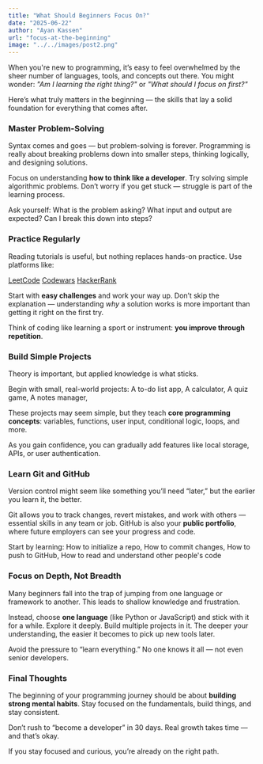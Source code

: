 ```yaml
---
title: "What Should Beginners Focus On?"
date: "2025-06-22"
author: "Ayan Kassen"
url: "focus-at-the-beginning"
image: "../../images/post2.png"
---
```


When you're new to programming, it’s easy to feel overwhelmed by the sheer number of languages, tools, and concepts out there. You might wonder: *"Am I learning the right thing?"* or *"What should I focus on first?"*

Here’s what truly matters in the beginning — the skills that lay a solid foundation for everything that comes after.

### Master Problem-Solving

Syntax comes and goes — but problem-solving is forever. Programming is really about breaking problems down into smaller steps, thinking logically, and designing solutions.

Focus on understanding **how to think like a developer**. Try solving simple algorithmic problems. Don’t worry if you get stuck — struggle is part of the learning process.

Ask yourself:
What is the problem asking?
What input and output are expected?
Can I break this down into steps?

### Practice Regularly

Reading tutorials is useful, but nothing replaces hands-on practice. Use platforms like:

[LeetCode](https://leetcode.com)
[Codewars](https://www.codewars.com)
[HackerRank](https://www.hackerrank.com)

Start with **easy challenges** and work your way up. Don’t skip the explanation — understanding *why* a solution works is more important than getting it right on the first try.

Think of coding like learning a sport or instrument: **you improve through repetition**.

### Build Simple Projects

Theory is important, but applied knowledge is what sticks.

Begin with small, real-world projects:
A to-do list app,
A calculator,
A quiz game,
A notes manager,

These projects may seem simple, but they teach **core programming concepts**: variables, functions, user input, conditional logic, loops, and more.

As you gain confidence, you can gradually add features like local storage, APIs, or user authentication.

### Learn Git and GitHub

Version control might seem like something you’ll need “later,” but the earlier you learn it, the better.

Git allows you to track changes, revert mistakes, and work with others — essential skills in any team or job. GitHub is also your **public portfolio**, where future employers can see your progress and code.

Start by learning:
How to initialize a repo,
How to commit changes,
How to push to GitHub,
How to read and understand other people's code

### Focus on Depth, Not Breadth

Many beginners fall into the trap of jumping from one language or framework to another. This leads to shallow knowledge and frustration.

Instead, choose **one language** (like Python or JavaScript) and stick with it for a while. Explore it deeply. Build multiple projects in it. The deeper your understanding, the easier it becomes to pick up new tools later.

Avoid the pressure to “learn everything.” No one knows it all — not even senior developers.

### Final Thoughts

The beginning of your programming journey should be about **building strong mental habits**. Stay focused on the fundamentals, build things, and stay consistent.

Don’t rush to “become a developer” in 30 days. Real growth takes time — and that’s okay.

If you stay focused and curious, you’re already on the right path.

